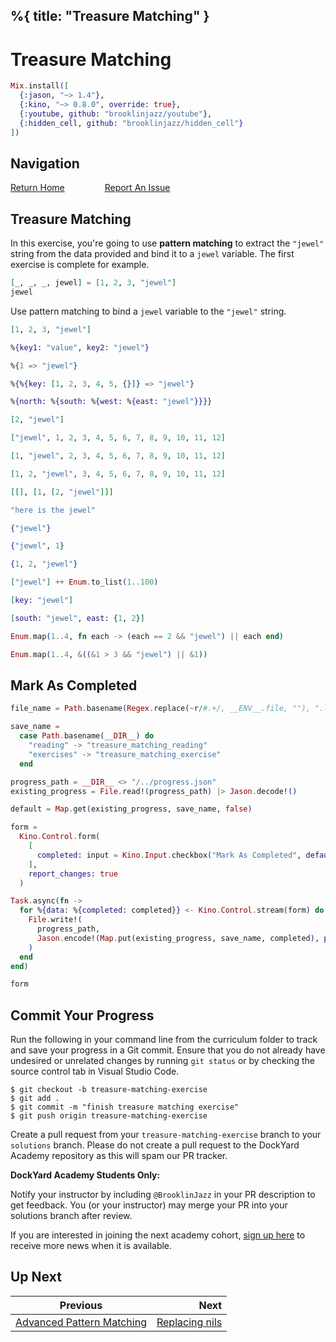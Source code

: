 %{
  title: "Treasure Matching"
}
---
# Treasure Matching

```elixir
Mix.install([
  {:jason, "~> 1.4"},
  {:kino, "~> 0.8.0", override: true},
  {:youtube, github: "brooklinjazz/youtube"},
  {:hidden_cell, github: "brooklinjazz/hidden_cell"}
])
```

## Navigation

[Return Home](../start.livemd)<span style="padding: 0 30px"></span>
[Report An Issue](https://github.com/DockYard-Academy/beta_curriculum/issues/new?assignees=&labels=&template=issue.md&title=)

## Treasure Matching

In this exercise, you're going to use **pattern matching** to extract the `"jewel"`
string from the data provided and bind it to a `jewel` variable. The first exercise is complete for example.

```elixir
[_, _, _, jewel] = [1, 2, 3, "jewel"]
jewel
```

Use pattern matching to bind a `jewel` variable to the `"jewel"` string.

```elixir
[1, 2, 3, "jewel"]
```

```elixir
%{key1: "value", key2: "jewel"}
```

```elixir
%{1 => "jewel"}
```

```elixir
%{%{key: [1, 2, 3, 4, 5, {}]} => "jewel"}
```

```elixir
%{north: %{south: %{west: %{east: "jewel"}}}}
```

```elixir
[2, "jewel"]
```

```elixir
["jewel", 1, 2, 3, 4, 5, 6, 7, 8, 9, 10, 11, 12]
```

```elixir
[1, "jewel", 2, 3, 4, 5, 6, 7, 8, 9, 10, 11, 12]
```

```elixir
[1, 2, "jewel", 3, 4, 5, 6, 7, 8, 9, 10, 11, 12]
```

```elixir
[[], [1, [2, "jewel"]]]
```

```elixir
"here is the jewel"
```

```elixir
{"jewel"}
```

```elixir
{"jewel", 1}
```

```elixir
{1, 2, "jewel"}
```

```elixir
["jewel"] ++ Enum.to_list(1..100)
```

```elixir
[key: "jewel"]
```

```elixir
[south: "jewel", east: {1, 2}]
```

```elixir
Enum.map(1..4, fn each -> (each == 2 && "jewel") || each end)
```

```elixir
Enum.map(1..4, &((&1 > 3 && "jewel") || &1))
```

## Mark As Completed

<!-- livebook:{"attrs":{"source":"file_name = Path.basename(Regex.replace(~r/#.+/, __ENV__.file, \"\"), \".livemd\")\n\nsave_name =\n  case Path.basename(__DIR__) do\n    \"reading\" -> \"treasure_matching_reading\"\n    \"exercises\" -> \"treasure_matching_exercise\"\n  end\n\nprogress_path = __DIR__ <> \"/../progress.json\"\nexisting_progress = File.read!(progress_path) |> Jason.decode!()\n\ndefault = Map.get(existing_progress, save_name, false)\n\nform =\n  Kino.Control.form(\n    [\n      completed: input = Kino.Input.checkbox(\"Mark As Completed\", default: default)\n    ],\n    report_changes: true\n  )\n\nTask.async(fn ->\n  for %{data: %{completed: completed}} <- Kino.Control.stream(form) do\n    File.write!(\n      progress_path,\n      Jason.encode!(Map.put(existing_progress, save_name, completed), pretty: true)\n    )\n  end\nend)\n\nform","title":"Track Your Progress"},"chunks":null,"kind":"Elixir.HiddenCell","livebook_object":"smart_cell"} -->

```elixir
file_name = Path.basename(Regex.replace(~r/#.+/, __ENV__.file, ""), ".livemd")

save_name =
  case Path.basename(__DIR__) do
    "reading" -> "treasure_matching_reading"
    "exercises" -> "treasure_matching_exercise"
  end

progress_path = __DIR__ <> "/../progress.json"
existing_progress = File.read!(progress_path) |> Jason.decode!()

default = Map.get(existing_progress, save_name, false)

form =
  Kino.Control.form(
    [
      completed: input = Kino.Input.checkbox("Mark As Completed", default: default)
    ],
    report_changes: true
  )

Task.async(fn ->
  for %{data: %{completed: completed}} <- Kino.Control.stream(form) do
    File.write!(
      progress_path,
      Jason.encode!(Map.put(existing_progress, save_name, completed), pretty: true)
    )
  end
end)

form
```

## Commit Your Progress

Run the following in your command line from the curriculum folder to track and save your progress in a Git commit.
Ensure that you do not already have undesired or unrelated changes by running `git status` or by checking the source control tab in Visual Studio Code.

```
$ git checkout -b treasure-matching-exercise
$ git add .
$ git commit -m "finish treasure matching exercise"
$ git push origin treasure-matching-exercise
```

Create a pull request from your `treasure-matching-exercise` branch to your `solutions` branch.
Please do not create a pull request to the DockYard Academy repository as this will spam our PR tracker.

**DockYard Academy Students Only:**

Notify your instructor by including `@BrooklinJazz` in your PR description to get feedback.
You (or your instructor) may merge your PR into your solutions branch after review.

If you are interested in joining the next academy cohort, [sign up here](https://academy.dockyard.com/) to receive more news when it is available.

## Up Next

| Previous                                                                 | Next                                                                     |
| ------------------------------------------------------------------------ | -----------------------------------------------------------------------: |
| [Advanced Pattern Matching](../reading/advanced_pattern_matching.livemd) | [Replacing nils](../exercises/drill-patternmatching-replace-nils.livemd) |


